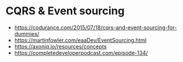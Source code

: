 # CQRS & Event sourcing

- https://codurance.com/2015/07/18/cqrs-and-event-sourcing-for-dummies/
- https://martinfowler.com/eaaDev/EventSourcing.html
- https://axoniq.io/resources/concepts
- https://completedeveloperpodcast.com/episode-134/
